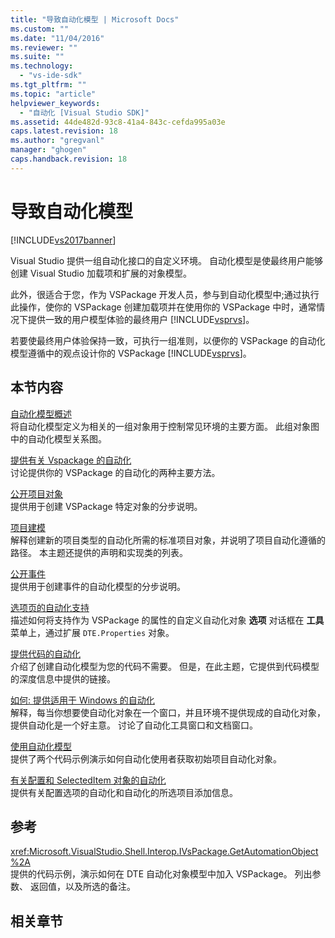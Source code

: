 ```yaml
---
title: "导致自动化模型 | Microsoft Docs"
ms.custom: ""
ms.date: "11/04/2016"
ms.reviewer: ""
ms.suite: ""
ms.technology: 
  - "vs-ide-sdk"
ms.tgt_pltfrm: ""
ms.topic: "article"
helpviewer_keywords: 
  - "自动化 [Visual Studio SDK]"
ms.assetid: 44de482d-93c8-41a4-843c-cefda995a03e
caps.latest.revision: 18
ms.author: "gregvanl"
manager: "ghogen"
caps.handback.revision: 18
---
```

# 导致自动化模型
[!INCLUDE[vs2017banner](../../code-quality/includes/vs2017banner.md)]

Visual Studio 提供一组自动化接口的自定义环境。 自动化模型是使最终用户能够创建 Visual Studio 加载项和扩展的对象模型。  
  
 此外，很适合于您，作为 VSPackage 开发人员，参与到自动化模型中;通过执行此操作，使你的 VSPackage 创建加载项并在使用你的 VSPackage 中时，通常情况下提供一致的用户模型体验的最终用户 [!INCLUDE[vsprvs](../../code-quality/includes/vsprvs_md.md)]。  
  
 若要使最终用户体验保持一致，可执行一组准则，以便你的 VSPackage 的自动化模型遵循中的观点设计你的 VSPackage [!INCLUDE[vsprvs](../../code-quality/includes/vsprvs_md.md)]。  
  
## 本节内容  
 [自动化模型概述](../../extensibility/internals/automation-model-overview.md)  
 将自动化模型定义为相关的一组对象用于控制常见环境的主要方面。 此组对象图中的自动化模型关系图。  
  
 [提供有关 Vspackage 的自动化](../../extensibility/internals/providing-automation-for-vspackages.md)  
 讨论提供你的 VSPackage 的自动化的两种主要方法。  
  
 [公开项目对象](../../extensibility/internals/exposing-project-objects.md)  
 提供用于创建 VSPackage 特定对象的分步说明。  
  
 [项目建模](../../extensibility/internals/project-modeling.md)  
 解释创建新的项目类型的自动化所需的标准项目对象，并说明了项目自动化遵循的路径。 本主题还提供的声明和实现类的列表。  
  
 [公开事件](../../extensibility/internals/exposing-events-in-the-visual-studio-sdk.md)  
 提供用于创建事件的自动化模型的分步说明。  
  
 [选项页的自动化支持](../../extensibility/internals/automation-support-for-options-pages.md)  
 描述如何将支持作为 VSPackage 的属性的自定义自动化对象 **选项** 对话框在 **工具** 菜单上，通过扩展 `DTE.Properties` 对象。  
  
 [提供代码的自动化](../../extensibility/internals/providing-automation-for-code.md)  
 介绍了创建自动化模型为您的代码不需要。 但是，在此主题，它提供到代码模型的深度信息中提供的链接。  
  
 [如何: 提供适用于 Windows 的自动化](../../extensibility/internals/how-to-provide-automation-for-windows.md)  
 解释，每当你想要使自动化对象在一个窗口，并且环境不提供现成的自动化对象，提供自动化是一个好主意。 讨论了自动化工具窗口和文档窗口。  
  
 [使用自动化模型](../../extensibility/internals/using-the-automation-model.md)  
 提供了两个代码示例演示如何自动化使用者获取初始项目自动化对象。  
  
 [有关配置和 SelectedItem 对象的自动化](../../extensibility/internals/automation-for-configuration-and-selecteditem-objects.md)  
 提供有关配置选项的自动化和自动化的所选项目添加信息。  
  
## 参考  
 <xref:Microsoft.VisualStudio.Shell.Interop.IVsPackage.GetAutomationObject%2A>  
 提供的代码示例，演示如何在 DTE 自动化对象模型中加入 VSPackage。 列出参数、 返回值，以及所选的备注。  
  
## 相关章节